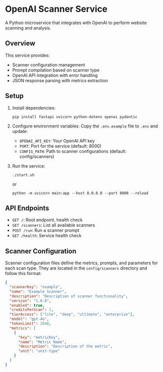 # OpenAI Scanner Service

A Python microservice that integrates with OpenAI to perform website scanning and analysis.

## Overview

This service provides:
- Scanner configuration management
- Prompt compilation based on scanner type
- OpenAI API integration with error handling
- JSON response parsing with metrics extraction

## Setup

1. Install dependencies:
   ```
   pip install fastapi uvicorn python-dotenv openai pydantic
   ```

2. Configure environment variables:
   Copy the `.env.example` file to `.env` and update:
   - `OPENAI_API_KEY`: Your OpenAI API key
   - `PORT`: Port for the service (default: 8000)
   - `CONFIG_PATH`: Path to scanner configurations (default: config/scanners)

3. Run the service:
   ```
   ./start.sh
   ```
   or
   ```
   python -m uvicorn main:app --host 0.0.0.0 --port 8000 --reload
   ```

## API Endpoints

- `GET /`: Root endpoint, health check
- `GET /scanners`: List all available scanners
- `POST /run`: Run a scanner prompt
- `GET /health`: Service health check

## Scanner Configuration

Scanner configuration files define the metrics, prompts, and parameters for each scan type. 
They are located in the `config/scanners` directory and follow this format:

```json
{
  "scannerKey": "example",
  "name": "Example Scanner",
  "description": "Description of scanner functionality",
  "version": "1.0.0",
  "enabled": true,
  "creditsPerScan": 1,
  "tierAccess": ["lite", "deep", "ultimate", "enterprise"],
  "model": "gpt-4o",
  "tokenLimit": 2048,
  "metrics": [
    {
      "key": "metricKey",
      "name": "Metric Name",
      "description": "Description of the metric",
      "unit": "unit-type"
    }
  ]
}
```